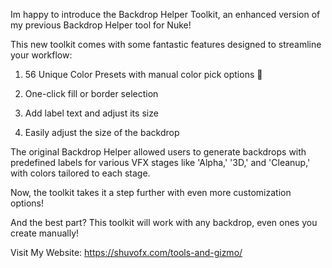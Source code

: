 Im happy to introduce the Backdrop Helper Toolkit, 
an enhanced version of my previous Backdrop Helper tool for Nuke! 

This new toolkit comes with some fantastic features designed to streamline your workflow:

   1. 56 Unique Color Presets with manual color pick options 🎨
  
   2. One-click fill or border selection
  
   3. Add label text and adjust its size
  
   4. Easily adjust the size of the backdrop

The original Backdrop Helper allowed users to generate backdrops with predefined labels for various VFX stages like 'Alpha,' '3D,' and 'Cleanup,' with colors tailored to each stage.

Now, the toolkit takes it a step further with even more customization options!

And the best part? This toolkit will work with any backdrop, even ones you create manually!

Visit My Website: https://shuvofx.com/tools-and-gizmo/


